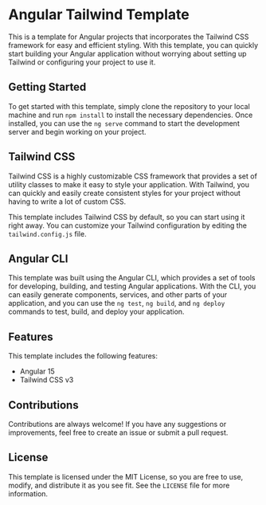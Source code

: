<h1>Angular Tailwind Template</h1>
<p>
  This is a template for Angular projects that incorporates the Tailwind CSS
  framework for easy and efficient styling. With this template, you can
  quickly start building your Angular application without worrying about
  setting up Tailwind or configuring your project to use it.
</p>
<h2>Getting Started</h2>
<p>
  To get started with this template, simply clone the repository to your local
  machine and run <code>npm install</code> to install the necessary
  dependencies. Once installed, you can use the <code>ng serve</code> command
  to start the development server and begin working on your project.
</p>
<h2>Tailwind CSS</h2>
<p>
  Tailwind CSS is a highly customizable CSS framework that provides a set of
  utility classes to make it easy to style your application. With Tailwind, you
  can quickly and easily create consistent styles for your project without
  having to write a lot of custom CSS.
</p>
<p>
  This template includes Tailwind CSS by default, so you can start using it
  right away. You can customize your Tailwind configuration by editing the
  <code>tailwind.config.js</code> file.
</p>
<h2>Angular CLI</h2>
<p>
  This template was built using the Angular CLI, which provides a set of tools
  for developing, building, and testing Angular applications. With the CLI,
  you can easily generate components, services, and other parts of your
  application, and you can use the <code>ng test</code>, <code>ng build</code>,
  and <code>ng deploy</code> commands to test, build, and deploy your
  application.
</p>
<h2>Features</h2>
<p>
  This template includes the following features:
</p>
<ul>
  <li>Angular 15</li>
  <li>Tailwind CSS v3</li>
</ul>
<h2>Contributions</h2>
<p>
  Contributions are always welcome! If you have any suggestions or
  improvements, feel free to create an issue or submit a pull request.
</p>
<h2>License</h2>
<p>
  This template is licensed under the MIT License, so you are free to use,
  modify, and distribute it as you see fit. See the <code>LICENSE</code> file
  for more information.
</p>

